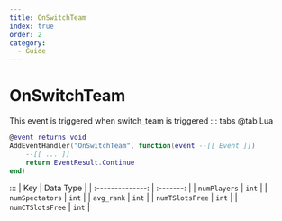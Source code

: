 ```yaml
---
title: OnSwitchTeam
index: true
order: 2
category:
  - Guide
---
```


# OnSwitchTeam
This event is triggered when switch_team is triggered
::: tabs
@tab Lua
```lua
@event returns void
AddEventHandler("OnSwitchTeam", function(event --[[ Event ]])
    --[[ ... ]]
    return EventResult.Continue
end)
```

:::
|        Key       | Data Type |
| :--------------: | :-------: |
|   `numPlayers`   |   `int`   |
|  `numSpectators` |   `int`   |
|    `avg_rank`    |   `int`   |
|  `numTSlotsFree` |   `int`   |
| `numCTSlotsFree` |   `int`   |
